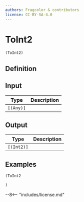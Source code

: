 ```yaml
---
authors: Fragcolor & contributors
license: CC-BY-SA-4.0
---
```



# ToInt2

```clojure
(ToInt2)
```


## Definition




## Input

| Type | Description |
|------|-------------|
| `[(Any)]` |  |


## Output

| Type | Description |
|------|-------------|
| `[(Int2)]` |  |


## Examples

```clojure
(ToInt2

)
```


--8<-- "includes/license.md"
